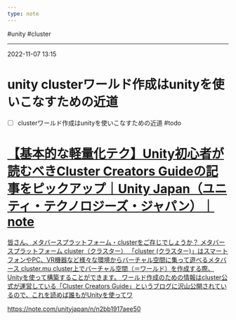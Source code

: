 ```yaml
---
type: note
---
```


#unity #cluster 

---
2022-11-07  13:15

# unity  clusterワールド作成はunityを使いこなすための近道 


- [ ] clusterワールド作成はunityを使いこなすための近道 #todo 


<div class="rich-link-card-container"><a class="rich-link-card" href="https://note.com/unityjapan/n/n2bb1917aee50" target="_blank">
	<div class="rich-link-image-container">
		<div class="rich-link-image" style="background-image: url('https://assets.st-note.com/production/uploads/images/85931408/rectangle_large_type_2_82032c2eec8d31ee7d0cd00d00431eac.png?fit=bounds&quality=85&width=1280')">
	</div>
	</div>
	<div class="rich-link-card-text">
		<h1 class="rich-link-card-title">【基本的な軽量化テク】Unity初心者が読むべきCluster Creators Guideの記事をピックアップ｜Unity Japan（ユニティ・テクノロジーズ・ジャパン）｜note</h1>
		<p class="rich-link-card-description">
		皆さん、メタバースプラットフォーム・clusterをご存じでしょうか？ メタバースプラットフォーム cluster（クラスター） 「cluster (クラスター)」はスマートフォンやPC、VR機器など様々な環境からバーチャル空間に集って遊べるメタバース cluster.mu cluster上でバーチャル空間（＝ワールド）を作成する際、Unityを使って構築することができます。  ワールド作成のための情報はcluster公式が運営している「Cluster Creators Guide」というブログに沢山公開されているので、これを読めば誰もがUnityを使ってワ
		</p>
		<p class="rich-link-href">
		https://note.com/unityjapan/n/n2bb1917aee50
		</p>
	</div>
</a></div>





